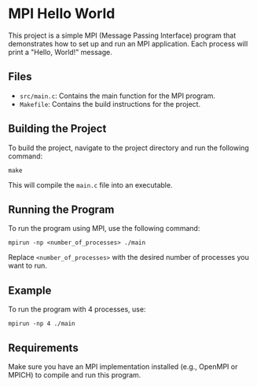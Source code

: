 # MPI Hello World

This project is a simple MPI (Message Passing Interface) program that demonstrates how to set up and run an MPI application. Each process will print a "Hello, World!" message.

## Files

- `src/main.c`: Contains the main function for the MPI program.
- `Makefile`: Contains the build instructions for the project.

## Building the Project

To build the project, navigate to the project directory and run the following command:

```
make
```

This will compile the `main.c` file into an executable.

## Running the Program

To run the program using MPI, use the following command:

```
mpirun -np <number_of_processes> ./main
```

Replace `<number_of_processes>` with the desired number of processes you want to run.

## Example

To run the program with 4 processes, use:

```
mpirun -np 4 ./main
```

## Requirements

Make sure you have an MPI implementation installed (e.g., OpenMPI or MPICH) to compile and run this program.
